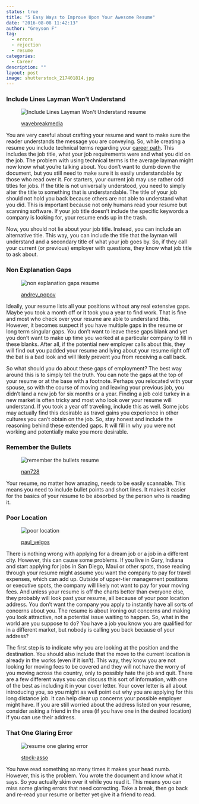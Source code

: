 ```yaml
---
status: true
title: "5 Easy Ways to Improve Upon Your Awesome Resume"
date: "2016-08-08 11:42:13"
author: "Greyson F"
tag:
  - errors
  - rejection
  - resume
categories:
  - Career
description: ""
layout: post
image: shutterstock_217401814.jpg
---
```


### Include Lines Layman Won’t Understand

<figure aria-describedby="caption-attachment-4073" class="wp-caption alignnone" id="attachment_4073" style="width: 700px">

![Include Lines Layman Won't Understand resume](/posts/shutterstock_299361773.jpg)<figcaption class="wp-caption-text" id="caption-attachment-4073">[wavebreakmedia](https://www.shutterstock.com/pic-299361773/stock-photo-confused-businessman-looking-at-laptop-computer-in-office.html)</figcaption></figure>

You are very careful about crafting your resume and want to make sure the reader understands the message you are conveying. So, while creating a resume you include technical terms regarding your [career path](https://money.usnews.com/money/blogs/outside-voices-careers/2012/08/13/10-reasons-your-resume-isnt-getting-you-interviews). This includes the job title, what your job requirements were and what you did on the job. The problem with using technical terms is the average layman might now know what you’re talking about. You don’t want to dumb down the document, but you still need to make sure it is easily understandable by those who read over it. For starters, your current job may use rather odd titles for jobs. If the title is not universally understood, you need to simply alter the title to something that is understandable. The title of your job should not hold you back because others are not able to understand what you did. This is important because not only humans read your resume but scanning software. If your job title doesn’t include the specific keywords a company is looking for, your resume ends up in the trash.

Now, you should not lie about your job title. Instead, you can include an alternative title. This way, you can include the title that the layman will understand and a secondary title of what your job goes by. So, if they call your current (or previous) employer with questions, they know what job title to ask about.

### Non Explanation Gaps

<figure aria-describedby="caption-attachment-4076" class="wp-caption alignnone" id="attachment_4076" style="width: 700px">

![non explanation gaps resume](/posts/shutterstock_217401814.jpg)<figcaption class="wp-caption-text" id="caption-attachment-4076">[andrey_popov](https://www.shutterstock.com/pic-217401814/stock-photo-cropped-image-of-businessman-analyzing-resume-at-desk-in-office.html)</figcaption></figure>

Ideally, your resume lists all your positions without any real extensive gaps. Maybe you took a month off or it took you a year to find work. That is fine and most who check over your resume are able to understand this. However, it becomes suspect if you have multiple gaps in the resume or long term singular gaps. You don’t want to leave these gaps blank and yet you don’t want to make up time you worked at a particular company to fill in these blanks. After all, if the potential new employer calls about this, they will find out you padded your resume and lying about your resume right off the bat is a bad look and will likely prevent you from receiving a call back.

So what should you do about these gaps of employment? The best way around this is to simply tell the truth. You can note the gaps at the top of your resume or at the base with a footnote. Perhaps you relocated with your spouse, so with the course of moving and leaving your previous job, you didn’t land a new job for six months or a year. Finding a job cold turkey in a new market is often tricky and most who look over your resume will understand. If you took a year off traveling, include this as well. Some jobs may actually find this desirable as travel gains you experience in other cultures you can’t obtain on the job. So, stay honest and include the reasoning behind these extended gaps. It will fill in why you were not working and potentially make you more desirable.

### Remember the Bullets

<figure aria-describedby="caption-attachment-4075" class="wp-caption alignnone" id="attachment_4075" style="width: 700px">

![remember the bullets resume](/posts/shutterstock_142881133.jpg)<figcaption class="wp-caption-text" id="caption-attachment-4075">[nan728](https://www.shutterstock.com/pic-142881133/stock-photo-job-interview-in-the-office-with-focus-on-resume-and-pen.html)</figcaption></figure>

Your resume, no matter how amazing, needs to be easily scannable. This means you need to include bullet points and short lines. It makes it easier for the basics of your resume to be absorbed by the person who is reading it.

### Poor Location

<figure aria-describedby="caption-attachment-4077" class="wp-caption alignnone" id="attachment_4077" style="width: 700px">

![poor location](/posts/shutterstock_295156754.jpg)<figcaption class="wp-caption-text" id="caption-attachment-4077">[paul_velgos](https://www.shutterstock.com/pic-295156754/stock-photo-resume-in-trash-picture-of-resume-crumpled-up-and-thrown-away-in-the-trash.html)</figcaption></figure>

There is nothing wrong with applying for a dream job or a job in a different city. However, this can cause some problems. If you live in Gary, Indiana and start applying for jobs in San Diego, Maui or other spots, those reading through your resume might assume you want the company to pay for travel expenses, which can add up. Outside of upper-tier management positions or executive spots, the company will likely not want to pay for your moving fees. And unless your resume is off the charts better than everyone else, they probably will look past your resume, all because of your poor location address. You don’t want the company you apply to instantly have all sorts of concerns about you. The resume is about ironing out concerns and making you look attractive, not a potential issue waiting to happen. So, what in the world are you suppose to do? You have a job you know you are qualified for in a different market, but nobody is calling you back because of your address?

The first step is to indicate why you are looking at the position and the destination. You should also include that the move to the current location is already in the works (even if it isn’t). This way, they know you are not looking for moving fees to be covered and they will not have the worry of you moving across the country, only to possibly hate the job and quit. There are a few different ways you can discuss this sort of information, with one of the best as including it in your cover letter. Your cover letter is all about introducing you, so you might as well point out why you are applying for this long distance job. It can help clear up concerns your possible employer might have. If you are still worried about the address listed on your resume, consider asking a friend in the area (if you have one in the desired location) if you can use their address.

### That One Glaring Error

<figure aria-describedby="caption-attachment-4078" class="wp-caption alignnone" id="attachment_4078" style="width: 700px">

![resume one glaring error](/posts/shutterstock_384985675.jpg)<figcaption class="wp-caption-text" id="caption-attachment-4078">[stock-asso](https://www.shutterstock.com/pic-384985675/stock-photo-young-woman-having-a-business-meeting-with-an-executive-in-his-office-he-is-pointing-on-a-contract-and-giving-explanations.html)</figcaption></figure>

You have read something so many times it makes your head numb. However, this is the problem. You wrote the document and know what it says. So you actually skim over it while you read it. This means you can miss some glaring errors that need correcting. Take a break, then go back and re-read your resume or better yet give it a friend to read.

